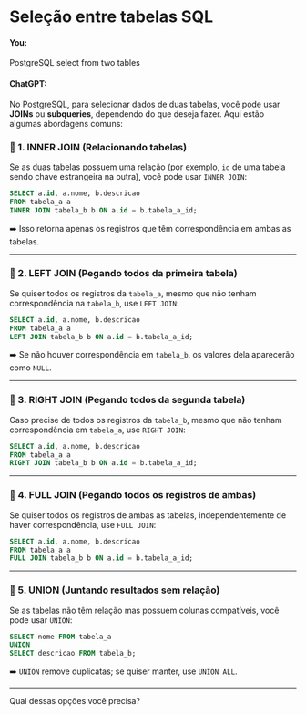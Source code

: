 # Seleção entre tabelas SQL

#### You:
PostgreSQL select from two tables

#### ChatGPT:
No PostgreSQL, para selecionar dados de duas tabelas, você pode usar **JOINs** ou **subqueries**, dependendo do que deseja fazer. Aqui estão algumas abordagens comuns:

### 🔹 1. **INNER JOIN (Relacionando tabelas)**

Se as duas tabelas possuem uma relação (por exemplo, `id` de uma tabela sendo chave estrangeira na outra), você pode usar `INNER JOIN`:

```sql
SELECT a.id, a.nome, b.descricao
FROM tabela_a a
INNER JOIN tabela_b b ON a.id = b.tabela_a_id;
```

➡️ Isso retorna apenas os registros que têm correspondência em ambas as tabelas.

---

### 🔹 2. **LEFT JOIN (Pegando todos da primeira tabela)**

Se quiser todos os registros da `tabela_a`, mesmo que não tenham correspondência na `tabela_b`, use `LEFT JOIN`:

```sql
SELECT a.id, a.nome, b.descricao
FROM tabela_a a
LEFT JOIN tabela_b b ON a.id = b.tabela_a_id;
```

➡️ Se não houver correspondência em `tabela_b`, os valores dela aparecerão como `NULL`.

---

### 🔹 3. **RIGHT JOIN (Pegando todos da segunda tabela)**

Caso precise de todos os registros da `tabela_b`, mesmo que não tenham correspondência em `tabela_a`, use `RIGHT JOIN`:

```sql
SELECT a.id, a.nome, b.descricao
FROM tabela_a a
RIGHT JOIN tabela_b b ON a.id = b.tabela_a_id;
```

---

### 🔹 4. **FULL JOIN (Pegando todos os registros de ambas)**

Se quiser todos os registros de ambas as tabelas, independentemente de haver correspondência, use `FULL JOIN`:

```sql
SELECT a.id, a.nome, b.descricao
FROM tabela_a a
FULL JOIN tabela_b b ON a.id = b.tabela_a_id;
```

---

### 🔹 5. **UNION (Juntando resultados sem relação)**

Se as tabelas não têm relação mas possuem colunas compatíveis, você pode usar `UNION`:

```sql
SELECT nome FROM tabela_a
UNION
SELECT descricao FROM tabela_b;
```

➡️ `UNION` remove duplicatas; se quiser manter, use `UNION ALL`.

---

Qual dessas opções você precisa?

